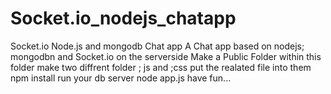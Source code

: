 # Socket.io_nodejs_chatapp
Socket.io Node.js and mongodb Chat app
A Chat app based on nodejs; mongodbn and Socket.io on the serverside
Make a Public Folder within this folder make two diffrent folder ; js and ;css put the realated file into them
npm install 
run your db server 
node app.js
have fun...
